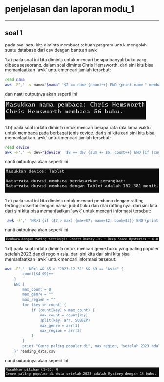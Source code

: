 <h1>penjelasan dan laporan modu_1</h1>
<hr />
<h2>soal 1</h2>
<p>
  pada soal satu kita diminta membuat sebuah program untuk mengolah suatu
  database dari csv dengan bantuan awk
</p>
<p>
  1.a) pada soal ini kita diminta untuk mencari berapa banyak buku yang dibaca
  seseorang, dalam soal diminta Chris Hemsworth, dari sini kita bisa
  memanfaatkan `awk` untuk mencari jumlah tersebut:
</p>

```bash
read nama
awk -F',' -v name="$nama" '$2 == name {count++} END {print name " membaca " count " buku."}' reading_data.csv
```
<p>dan nanti outputnya akan seperti ini</p>
<img src="sorce/Screenshot 2025-03-15 120223.png">
<p>
  1.b) pada soal ini kita diminta untuk mencari berapa rata rata lama waktu untuk membaca pada berbagai 
  jenis device. dari sini kita dari sini kita bisa memanfaatkan `awk` untuk mencari jumlah tersebut:
</p>

```bash
read device
awk -F',' -v dev="$device" '$8 == dev {sum += $6; count++} END {if (count > 0) print "Rata-rata durasi membaca dengan", dev, "adalah", sum/count, "menit."; else print "Tidak ada data untuk perangkat", dev}' reading_data.csv
```

<p>nanti outputnya akan seperti ini</p>
<img src="sorce/Screenshot 2025-03-15 121621.png">

<p>
  1.c) pada soal ini kita diminta untuk mencari pembaca dengan ratting tertinggi disertai dengan nama, judul buku dan nilai ratting nya.
  dari sini kita dari sini kita bisa memanfaatkan `awk` untuk mencari informasi tersebut:
</p>

```bash
 awk -F',' 'NR>1 {if ($7 > max) {max=$7; name=$2; book=$3}} END {print "\nPembaca dengan rating tertinggi:", name, "-", book, "-", max}' reading_data.csv
```
<p>nanti outputnya akan seperti ini</p>
<img src="sorce/Screenshot 2025-03-15 122703.png">

<p>
  1.d) pada soal ini kita diminta untuk mencari genre buku yang paling populer setelah 2023 dan di regoin asia.
  dari sini kita dari sini kita bisa memanfaatkan `awk` untuk mencari informasi tersebut:
</p>

```bash
awk -F',' 'NR>1 && $5 > "2023-12-31" && $9 == "Asia" {
        count[$4,$9]++
    } 
    END {
        max_count = 0
        max_genre = ""
        max_region = ""
        for (key in count) {
            if (count[key] > max_count) {
                max_count = count[key]
                split(key, arr, SUBSEP)
                max_genre = arr[1]
                max_region = arr[2]
            }
        }
        print "Genre paling populer di", max_region, "setelah 2023 adalah", max_genre, "dengan", max_count, "buku."
    }' reading_data.csv
```
<p>nanti outputnya akan seperti ini</p>
<img src="sorce/Screenshot 2025-03-15 123131.png">
